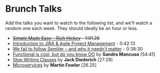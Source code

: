 # Brunch Talks

Add the talks you want to watch to the following list, and we'll watch a random one each week. They should ideally be an hour or less. 

* ~~[Simple Made Easy - Rich Hickey](http://www.infoq.com/presentations/Simple-Made-Easy) - 1:01.26~~
* [Introduction to JIRA & Agile Project Management](https://www.youtube.com/watch?v=NrHpXvDXVrw) - 0:42:13
* [We fail to follow SemVer – and why it needn’t matter](https://www.youtube.com/watch?v=tc2UgG5L7WM) - 0:38:30
* [Functional is cool, but do you know OO](http://www.parleys.com/play/51aa0172e4b01033a7e4b67a/) by **Sandro Mancuso** [54:41]
* [Stop Writing Classes](http://pyvideo.org/video/880/stop-writing-classes) by **Jack Diederich** [27:29]
* [Microservices](https://www.youtube.com/watch?v=wgdBVIX9ifA) by **Martin Fowler** [26.25]
